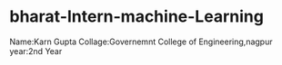 # bharat-Intern-machine-Learning
Name:Karn Gupta
Collage:Governemnt College of Engineering,nagpur
year:2nd Year
